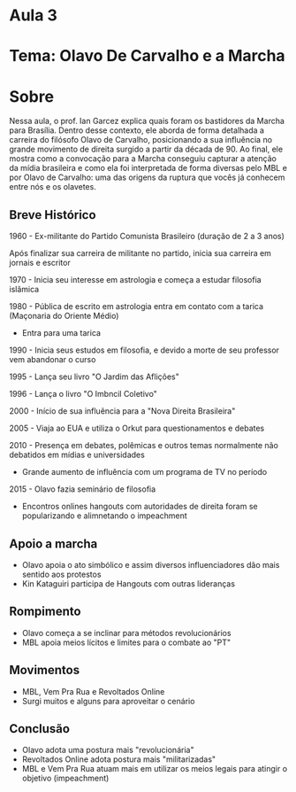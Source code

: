 # Aula 3

# Tema: Olavo De Carvalho e a Marcha

# Sobre
Nessa aula, o prof. Ian Garcez explica quais foram os bastidores da Marcha para Brasília. Dentro desse contexto, ele aborda de forma detalhada a carreira do filósofo Olavo de Carvalho, posicionando a sua influência no grande movimento de direita surgido a partir da década de 90. Ao final, ele mostra como a convocação para a Marcha conseguiu capturar a atenção da mídia brasileira e como ela foi interpretada de forma diversas pelo MBL e por Olavo de Carvalho: uma das origens da ruptura que vocês já conhecem entre nós e os olavetes.​

## Breve Histórico
1960 - Ex-militante do Partido Comunista Brasileiro (duração de  2 a 3 anos) <br>

Após finalizar sua carreira de militante no partido, inicia sua carreira em jornais e escritor <br>

1970 - Inicia seu interesse em astrologia e começa a estudar filosofia islâmica <br>

1980 - Pública de escrito em astrologia entra em contato com a tarica (Maçonaria do Oriente Médio) <br>

- Entra para uma tarica <br>

1990 - Inicia seus estudos em filosofia, e devido a morte de seu professor vem abandonar o curso <br>

1995 - Lança seu livro "O Jardim das Aflições" <br>

1996 - Lança o livro "O Imbncil Coletivo" <br>

2000 - Início de sua influência para a "Nova Direita Brasileira" <br>

2005 - Viaja ao EUA e utiliza o Orkut para questionamentos e debates <br>

2010 - Presença em debates, polêmicas e outros temas normalmente não debatidos em mídias e universidades <br>

- Grande aumento de influência com um programa de TV no período

2015 - Olavo fazia seminário de filosofia <br>

- Encontros onlines hangouts com autoridades de direita foram se popularizando e alimnetando o impeachment <br>

## Apoio a marcha
- Olavo apoia o ato simbólico e assim diversos influenciadores dão mais sentido aos protestos <br>
- Kin Kataguiri participa de Hangouts com outras lideranças

## Rompimento
- Olavo começa a se inclinar para métodos revolucionários <br>
- MBL apoia meios lícitos e limites para o combate ao "PT" <br>

## Movimentos
- MBL, Vem Pra Rua e Revoltados Online <br>
- Surgi muitos e alguns para aproveitar o cenário <br>

## Conclusão
- Olavo adota uma postura mais "revolucionária"
- Revoltados Online adota postura mais "militarizadas"
- MBL e Vem Pra Rua atuam mais em utilizar os meios legais para atingir o objetivo (impeachment)
